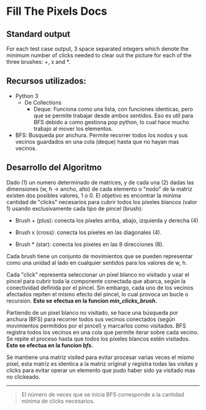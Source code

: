 # Fill The Pixels Docs

## Standard output
For each test case output, 3 space separated integers which denote the minimum number of clicks needed to clear out the picture for each of the three brushes: +, x and *.

## Recursos utilizados:
- Python 3
  - De Collections
    - Deque: Funciona como una lista, con funciones identicas, pero que se permite trabajar desde ambos sentidos. Eso es util para BFS debido a como gestiona pop python, lo cual hace mucho trabajo al mover los elementos.
- BFS: Busqueda por anchura. Permite recorrer todos los nodos y sus vecinos guardados en una cola (deque) hasta que no hayan mas vecinos.

## Desarrollo del Algoritmo
Dado (1) un numero determinado de matrices, y de cada una (2) dadas las dimensiones (w, h -> ancho, alto) de cada elemento o "nodo" de la matriz existen dos posibles valores, 1 o 0.
El objetivo es encontrar la mínima cantidad de "clicks" necesarios para cubrir todos los píxeles blancos (valor 1) usando exclusivamente cada tipo de pincel (brush):

- Brush + (plus): conecta los píxeles arriba, abajo, izquierda y derecha (4)

- Brush x (cross): conecta los píxeles en las diagonales (4).

- Brush * (star): conecta los píxeles en las 8 direcciones (8).

Cada brush tiene un conjunto de movimientos que se pueden representar como una unidad al lado en cualquier sentidos para los valores de w, h.

Cada "click" representa seleccionar un píxel blanco no visitado y usar el pincel para cubrir toda la componente conectada que abarca, según la conectividad definida por el pincel. Sin embargo, cada uno de los vecinos afectados repiten el mismo efecto del pincel, lo cual provoca un bucle o recursion.
**Esto se efectua en la funcion *min_clicks_brush*.**

Partiendo de un píxel blanco no visitado, se hace una búsqueda por anchura (BFS) para recorrer todos sus vecinos conectados (según movimientos permitidos por el pincel) y marcarlos como visitados. BFS registra todos los vecinos en una cola que permite iterar sobre cada vecino.
Se repite el proceso hasta que todos los píxeles blancos estén visitados. 
**Esto se efectua en la funcion *bfs*.**

Se mantiene una matriz visited para evitar procesar varias veces el mismo píxel, esta matriz es identica a la matriz original y registra todas las visitas y clicks para evitar operar un elemento que pudo haber sido ya visitado mas no clickeado. 

---

>El número de veces que se inicia BFS corresponde a la cantidad mínima de clicks necesarios.





